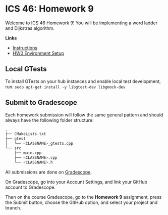 # ICS 46: Homework 9

Welcome to ICS 46 Homework 9! You will be implementing a word ladder and Dijkstras algorithm.

**Links**
- [Instructions](https://sites.google.com/view/ics-46-data-structures/homework-9)
- [HW0 Environment Setup](https://github.com/klefstad-teaching/ICS-46-HW0)

## Local GTests
To install GTests on your hub instances and enable local test development, run:
```sudo apt-get install -y libgtest-dev libgmock-dev```

## Submit to Gradescope

Each homework submission will follow the same general pattern and should always have the
following folder structure:

```bash
.
├── CMakeLists.txt
├── gtest
│   └── <CLASSNAME>_gtests.cpp
└── src
    ├── main.cpp
    ├── <CLASSNAME>.cpp
    └── <CLASSNAME>.h
```

All submissions are done on [Gradescope](https://www.gradescope.com/).

On Gradescope, go into your Account Settings, and link your GitHub account to Gradescope.

Then on the course Gradescope, go to the **Homework 9** assignment, press the Submit button, choose the GitHub option, and select your project and branch.
